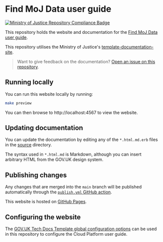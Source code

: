# Find MoJ Data user guide

[![Ministry of Justice Repository Compliance Badge](https://github-community.service.justice.gov.uk/repository-standards/api/find-moj-data-user-guide/badge)](https://github-community.service.justice.gov.uk/repository-standards/find-moj-data-user-guide)

This repository holds the website and documentation for the [Find MoJ Data
user guide](https://user-guide.find-moj-data.service.justice.gov.uk/).

This repository utilises the Ministry of Justice's [template-documentation-site](https://github.com/ministryofjustice/template-documentation-site).

> Want to give feedback on the documentation? [Open an issue on this repository](https://github.com/ministryofjustice/find-moj-data-user-guide/issues).

## Running locally

You can run this website locally by running:

```sh
make preview
```

You can then browse to http://localhost:4567 to view the website.

## Updating documentation

You can update the documentation by editing any of the `*.html.md.erb` files in
the [source](source) directory.

The syntax used in `*.html.md` is Markdown, although you can insert arbitrary HTML from the GOV.UK design system.

## Publishing changes

Any changes that are merged into the `main` branch will be published
automatically through the [`publish.yml` GitHub action](.github/workflows/publish.yml).

This website is hosted on [GitHub Pages](https://pages.github.com/).

## Configuring the website

The [GOV.UK Tech Docs Template global configuration options](https://github.com/alphagov/tech-docs-template/blob/main/optional/config/tech-docs.yml.tt)
can be used in this repository to configure the Cloud Platform user guide.
